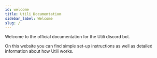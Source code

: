 ```yaml
---
id: welcome
title: Utili Documentation
sidebar_label: Welcome
slug: /
---
```


Welcome to the official documentation for the Utili discord bot.

On this website you can find simple set-up instructions as well as detailed information about how Utili works.
